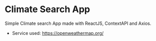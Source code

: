 # Climate Search App

Simple Climate search App made with ReactJS, ContextAPI and Axios.

* Service used: https://openweathermap.org/